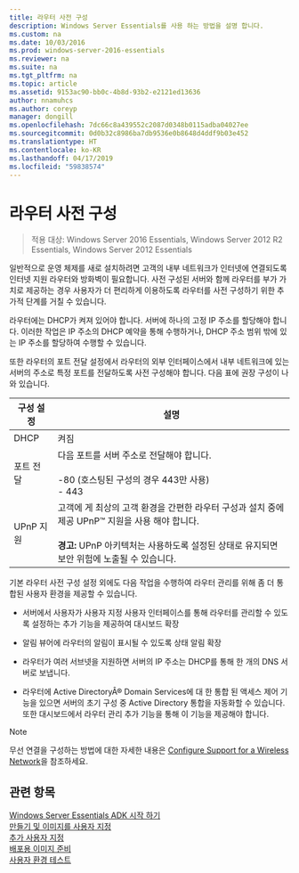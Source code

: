 ```yaml
---
title: 라우터 사전 구성
description: Windows Server Essentials를 사용 하는 방법을 설명 합니다.
ms.custom: na
ms.date: 10/03/2016
ms.prod: windows-server-2016-essentials
ms.reviewer: na
ms.suite: na
ms.tgt_pltfrm: na
ms.topic: article
ms.assetid: 9153ac90-bb0c-4b8d-93b2-e2121ed13636
author: nnamuhcs
ms.author: coreyp
manager: dongill
ms.openlocfilehash: 7dc66c8a439552c2087d0348b0115adba04027ee
ms.sourcegitcommit: 0d0b32c8986ba7db9536e0b8648d4ddf9b03e452
ms.translationtype: HT
ms.contentlocale: ko-KR
ms.lasthandoff: 04/17/2019
ms.locfileid: "59838574"
---
```

# <a name="preconfiguring-a-router"></a>라우터 사전 구성

>적용 대상: Windows Server 2016 Essentials, Windows Server 2012 R2 Essentials, Windows Server 2012 Essentials

일반적으로 운영 체제를 새로 설치하려면 고객의 내부 네트워크가 인터넷에 연결되도록 인터넷 지원 라우터와 방화벽이 필요합니다. 사전 구성된 서버와 함께 라우터를 부가 가치로 제공하는 경우 사용자가 더 편리하게 이용하도록 라우터를 사전 구성하기 위한 추가적 단계를 거칠 수 있습니다.  
  
 라우터에는 DHCP가 켜져 있어야 합니다. 서버에 하나의 고정 IP 주소를 할당해야 합니다. 이러한 작업은 IP 주소의 DHCP 예약을 통해 수행하거나, DHCP 주소 범위 밖에 있는 IP 주소를 할당하여 수행할 수 있습니다.  
  
 또한 라우터의 포트 전달 설정에서 라우터의 외부 인터페이스에서 내부 네트워크에 있는 서버의 주소로 특정 포트를 전달하도록 사전 구성해야 합니다. 다음 표에 권장 구성이 나와 있습니다.  
  
|구성 설정|설명|  
|---------------------------|-------------|  
|DHCP|켜짐|  
|포트 전달|다음 포트를 서버 주소로 전달해야 합니다.<br /><br /> -80 (호스팅된 구성의 경우 443만 사용)<br />-   443|  
|UPnP 지원|고객에 게 최상의 고객 환경을 간편한 라우터 구성과 설치 중에 제공 UPnP™ 지원을 사용 해야 합니다.<br /><br /> **경고:** UPnP 아키텍처는 사용하도록 설정된 상태로 유지되면 보안 위험에 노출될 수 있습니다.|  
  
 기본 라우터 사전 구성 설정 외에도 다음 작업을 수행하여 라우터 관리를 위해 좀 더 통합된 사용자 환경을 제공할 수 있습니다.  
  
-   서버에서 사용자가 사용자 지정 사용자 인터페이스를 통해 라우터를 관리할 수 있도록 설정하는 추가 기능을 제공하여 대시보드 확장  
  
-   알림 뷰어에 라우터의 알림이 표시될 수 있도록 상태 알림 확장  
  
-   라우터가 여러 서브넷을 지원하면 서버의 IP 주소는 DHCP를 통해 한 개의 DNS 서버로 보냅니다.  
  
-   라우터에 Active DirectoryÂ® Domain Services에 대 한 통합 된 액세스 제어 기능을 있으면 서버의 초기 구성 중 Active Directory 통합을 자동화할 수 있습니다. 또한 대시보드에서 라우터 관리 추가 기능을 통해 이 기능을 제공해야 합니다.  
  
> [!NOTE]
>  무선 연결을 구성하는 방법에 대한 자세한 내용은 [Configure Support for a Wireless Network](Configure-Support-for-a-Wireless-Network.md)을 참조하세요.  
  
## <a name="see-also"></a>관련 항목  
 [Windows Server Essentials ADK 시작 하기](Getting-Started-with-the-Windows-Server-Essentials-ADK.md)   
 [만들기 및 이미지를 사용자 지정](Creating-and-Customizing-the-Image.md)   
 [추가 사용자 지정](Additional-Customizations.md)   
 [배포용 이미지 준비](Preparing-the-Image-for-Deployment.md)   
 [사용자 환경 테스트](Testing-the-Customer-Experience.md)